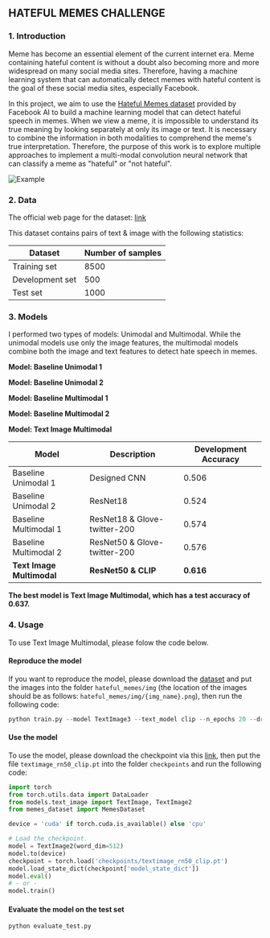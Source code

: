 ## HATEFUL MEMES CHALLENGE

### 1. Introduction
Meme has become an essential element of the current internet era. Meme containing hateful content is without a doubt also becoming more and more widespread on many social media sites. Therefore, having a machine learning system that can automatically detect memes with hateful content is the goal of these social media sites, especially Facebook.

In this project, we aim to use the [Hateful Memes dataset](https://hatefulmemeschallenge.com/#about) provided by Facebook AI to build a machine learning model that can detect hateful speech in memes. When we view a meme, it is impossible to understand its true meaning by looking separately at only its image or text. It is necessary to combine the information in both modalities to comprehend the meme's true interpretation. Therefore, the purpose of this work is to explore multiple approaches to implement a multi-modal convolution neural network that can classify a meme as "hateful" or "not hateful".

![Example](https://github.com/uyenhnp/hateful_memes_challenge/blob/master/demo/theme.jpg)

### 2. Data
The official web page for the dataset: [link](https://hatefulmemeschallenge.com/#about)

This dataset contains pairs of text & image with the following statistics:

| Dataset | Number of samples |
| ----------- | ----------- |
| Training set | 8500 |
| Development set | 500 |
| Test set | 1000 |

### 3. Models
I performed two types of models: Unimodal and Multimodal. While the unimodal models use only the image features, the multimodal models combine both the image and text features to detect hate speech in memes.

**Model: Baseline Unimodal 1**

**Model: Baseline Unimodal 2**

**Model: Baseline Multimodal 1**

**Model: Baseline Multimodal 2**

**Model: Text Image Multimodal**

| Model | Description | Development Accuracy |
| ----------- | ----------- | ----------- |
| Baseline Unimodal 1 | Designed CNN | 0.506 |
| Baseline Unimodal 2 | ResNet18 | 0.524 | 
| Baseline Multimodal 1| ResNet18 & Glove-twitter-200 | 0.574 | 
| Baseline Multimodal 2 | ResNet50 & Glove-twitter-200 | 0.576 | 
| **Text Image Multimodal** | **ResNet50 & CLIP** | **0.616** | 

**The best model is Text Image Multimodal, which has a test accuracy of 0.637.**

### 4. Usage
To use Text Image Multimodal, please folow the code below. 

#### Reproduce the model
If you want to reproduce the model, please download the [dataset](https://hatefulmemeschallenge.com/#about) and put the images into the folder `hateful_memes/img` (the location of the images should be as follows: `hateful_memes/img/{img_name}.png`), then run the following code:

```python
python train.py --model TextImage3 --text_model clip --n_epochs 20 --dropout 0.5 --crop 0.25 --batch_size 32  --weight_decay 5e-5
```

#### Use the model
To use the model, please download the checkpoint via this [link](https://drive.google.com/file/d/1-Ohu8_FOFOfUxtV_Qho3g3hBHH-7_knR/view?usp=sharing), then put the file `textimage_rn50_clip.pt` into the folder `checkpoints` and run the following code:

```python
import torch
from torch.utils.data import DataLoader
from models.text_image import TextImage, TextImage2
from memes_dataset import MemesDataset

device = 'cuda' if torch.cuda.is_available() else 'cpu'

# Load the checkpoint.
model = TextImage2(word_dim=512)
model.to(device)
checkpoint = torch.load('checkpoints/textimage_rn50_clip.pt')
model.load_state_dict(checkpoint['model_state_dict'])
model.eval()
# - or - 
model.train()
```

#### Evaluate the model on the test set
```python
python evaluate_test.py 
```